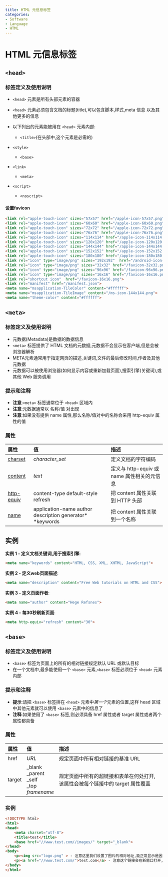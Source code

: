 ```yaml
---
title: HTML 元信息标签
categories:
- Software
- Language
- HTML
---
```

# HTML 元信息标签

## `<head>`

### 标签定义及使用说明

- `<head>` 元素是所有头部元素的容器

- `<head>` 元素必须包含文档的标题(title),可以包含脚本,样式,meta 信息 以及其他更多的信息

- 以下列出的元素能被用在 `<head>` 元素内部:

    - `<title>`(在头部中,这个元素是必需的)
- `<style>`
    - `<base>`
- `<link>`
    - `<meta>`
- `<script>`
    - `<noscript>`

#### 设置favicon

```html
<link rel="apple-touch-icon" sizes="57x57" href="/apple-icon-57x57.png">
<link rel="apple-touch-icon" sizes="60x60" href="/apple-icon-60x60.png">
<link rel="apple-touch-icon" sizes="72x72" href="/apple-icon-72x72.png">
<link rel="apple-touch-icon" sizes="76x76" href="/apple-icon-76x76.png">
<link rel="apple-touch-icon" sizes="114x114" href="/apple-icon-114x114.png">
<link rel="apple-touch-icon" sizes="120x120" href="/apple-icon-120x120.png">
<link rel="apple-touch-icon" sizes="144x144" href="/apple-icon-144x144.png">
<link rel="apple-touch-icon" sizes="152x152" href="/apple-icon-152x152.png">
<link rel="apple-touch-icon" sizes="180x180" href="/apple-icon-180x180.png">
<link rel="icon" type="image/png" sizes="192x192"  href="/android-icon-192x192.png">
<link rel="icon" type="image/png" sizes="32x32" href="/favicon-32x32.png">
<link rel="icon" type="image/png" sizes="96x96" href="/favicon-96x96.png">
<link rel="icon" type="image/png" sizes="16x16" href="/favicon-16x16.png">
<link rel="shortcut icon"  href="/favicon-16x16.png">
<link rel="manifest" href="/manifest.json">
<meta name="msapplication-TileColor" content="#ffffff">
<meta name="msapplication-TileImage" content="/ms-icon-144x144.png">
<meta name="theme-color" content="#ffffff">
```

## `<meta>`

### 标签定义及使用说明

- 元数据(Metadata)是数据的数据信息
- `<meta>` 标签提供了 HTML 文档的元数据,元数据不会显示在客户端,但是会被浏览器解析
- META元素通常用于指定网页的描述,关键词,文件的最后修改时间,作者及其他元数据
- 元数据可以被使用浏览器(如何显示内容或重新加载页面),搜索引擎(关键词),或其他 Web 服务调用

### 提示和注释

- **注意**:`<meta>` 标签通常位于 `<head>` 区域内
- **注意**:元数据通常以 名称/值 对出现
- **注意**:如果没有提供 name 属性,那么名称/值对中的名称会采用 http-equiv 属性的值

### 属性

| 属性                                                         | 值                                                       | 描述                                       |
| :----------------------------------------------------------- | :------------------------------------------------------- | :----------------------------------------- |
| [charset](https://www.runoob.com/tags/att-meta-charset.html) | *character_set*                                          | 定义文档的字符编码                         |
| [content](https://www.runoob.com/tags/att-meta-content.html) | *text*                                                   | 定义与 http-equiv 或 name 属性相关的元信息 |
| [http-equiv](https://www.runoob.com/tags/att-meta-http-equiv.html) | content-type default-style refresh                       | 把 content 属性关联到 HTTP 头部            |
| [name](https://www.runoob.com/tags/att-meta-name.html)       | application-name author description generator* *keywords | 把 content 属性关联到一个名称              |

## 实例

**实例 1 - 定义文档关键词,用于搜索引擎**:

```html
<meta name="keywords" content="HTML, CSS, XML, XHTML, JavaScript">
```

**实例 2 - 定义web页面描述**:

```html
<meta name="description" content="Free Web tutorials on HTML and CSS">
```

**实例 3 - 定义页面作者**:

```html
<meta name="author" content="Hege Refsnes">
```

**实例 4 - 每30秒刷新页面**:

```html
<meta http-equiv="refresh" content="30">
```

## `<base>`

### 标签定义及使用说明

- `<base>` 标签为页面上的所有的相对链接规定默认 URL 或默认目标
- 在一个文档中,最多能使用一个 `<base>` 元素,`<base>` 标签必须位于 `<head>` 元素内部

### 提示和注释

- **提示**:请把 `<base>` 标签排在 `<head>` 元素中*第一个*元素的位置,这样 head 区域中其他元素就可以使用 `<base>` 元素中的信息了
- **注释**:如果使用了 `<base>` 标签,则必须具备 href 属性或者 target 属性或者两个属性都具备

### 属性

| 属性   | 值                                                         | 描述                                                         |
| :----- | :--------------------------------------------------------- | :----------------------------------------------------------- |
| href   | *URL*                                                      | 规定页面中所有相对链接的基准 URL                             |
| target | \_blank<br>\_parent<br/>\_self <br/>\_top <br/>*framename* | 规定页面中所有的超链接和表单在何处打开,该属性会被每个链接中的 target 属性覆盖 |

### 实例

```html
<!DOCTYPE html>
<html>
<head>
    <meta charset="utf-8">
    <title>test</title>
    <base href="//www.test.com//images/" target="_blank">
</head>
<body>
    <p><img src="logo.png" > - 注意这里我们设置了图片的相对地址,能正常显示是因为我们在 head 部分设置了 base 标签,该标签指定了页面上所有链接的默认 URL,所以该图片的访问地址为 "http://www.test.com/images/logo.png"</p>
    <p><a href="//www.test.com/">test.com</a> - 注意这个链接会在新窗口打开,即便它没有 target="_blank" 属性,因为在 base 标签里我们已经设置了 target 属性的值为 "_blank",</p>
</body>
</html>
```

